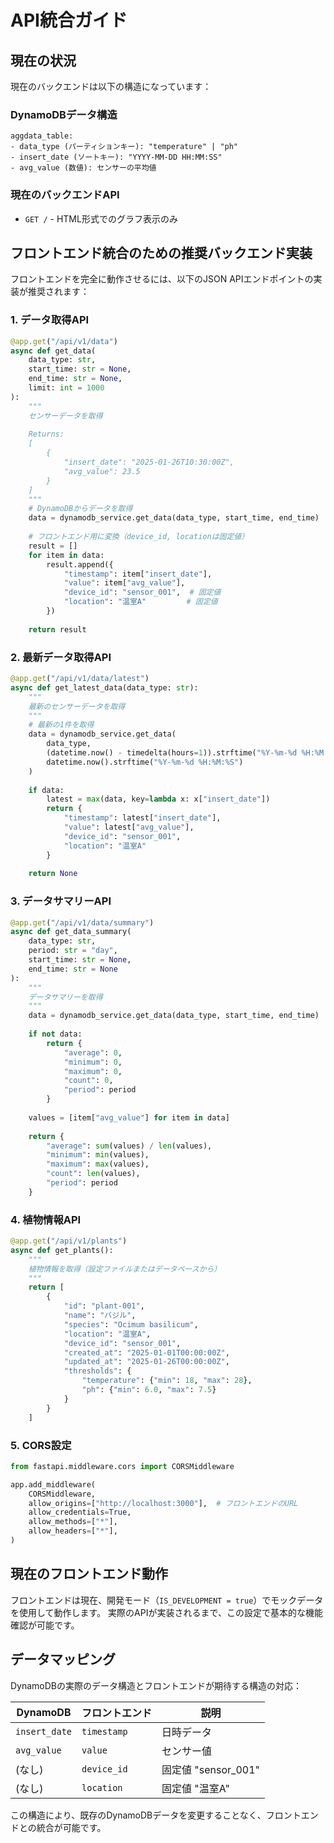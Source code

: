 # API統合ガイド

## 現在の状況

現在のバックエンドは以下の構造になっています：

### DynamoDBデータ構造
```
aggdata_table:
- data_type (パーティションキー): "temperature" | "ph"
- insert_date (ソートキー): "YYYY-MM-DD HH:MM:SS"
- avg_value (数値): センサーの平均値
```

### 現在のバックエンドAPI
- `GET /` - HTML形式でのグラフ表示のみ

## フロントエンド統合のための推奨バックエンド実装

フロントエンドを完全に動作させるには、以下のJSON APIエンドポイントの実装が推奨されます：

### 1. データ取得API
```python
@app.get("/api/v1/data")
async def get_data(
    data_type: str,
    start_time: str = None,
    end_time: str = None,
    limit: int = 1000
):
    """
    センサーデータを取得
    
    Returns:
    [
        {
            "insert_date": "2025-01-26T10:30:00Z",
            "avg_value": 23.5
        }
    ]
    """
    # DynamoDBからデータを取得
    data = dynamodb_service.get_data(data_type, start_time, end_time)
    
    # フロントエンド用に変換（device_id, locationは固定値）
    result = []
    for item in data:
        result.append({
            "timestamp": item["insert_date"],
            "value": item["avg_value"],
            "device_id": "sensor_001",  # 固定値
            "location": "温室A"         # 固定値
        })
    
    return result
```

### 2. 最新データ取得API
```python
@app.get("/api/v1/data/latest")
async def get_latest_data(data_type: str):
    """
    最新のセンサーデータを取得
    """
    # 最新の1件を取得
    data = dynamodb_service.get_data(
        data_type, 
        (datetime.now() - timedelta(hours=1)).strftime("%Y-%m-%d %H:%M:%S"),
        datetime.now().strftime("%Y-%m-%d %H:%M:%S")
    )
    
    if data:
        latest = max(data, key=lambda x: x["insert_date"])
        return {
            "timestamp": latest["insert_date"],
            "value": latest["avg_value"],
            "device_id": "sensor_001",
            "location": "温室A"
        }
    
    return None
```

### 3. データサマリーAPI
```python
@app.get("/api/v1/data/summary")
async def get_data_summary(
    data_type: str,
    period: str = "day",
    start_time: str = None,
    end_time: str = None
):
    """
    データサマリーを取得
    """
    data = dynamodb_service.get_data(data_type, start_time, end_time)
    
    if not data:
        return {
            "average": 0,
            "minimum": 0,
            "maximum": 0,
            "count": 0,
            "period": period
        }
    
    values = [item["avg_value"] for item in data]
    
    return {
        "average": sum(values) / len(values),
        "minimum": min(values),
        "maximum": max(values),
        "count": len(values),
        "period": period
    }
```

### 4. 植物情報API
```python
@app.get("/api/v1/plants")
async def get_plants():
    """
    植物情報を取得（設定ファイルまたはデータベースから）
    """
    return [
        {
            "id": "plant-001",
            "name": "バジル",
            "species": "Ocimum basilicum",
            "location": "温室A",
            "device_id": "sensor_001",
            "created_at": "2025-01-01T00:00:00Z",
            "updated_at": "2025-01-26T00:00:00Z",
            "thresholds": {
                "temperature": {"min": 18, "max": 28},
                "ph": {"min": 6.0, "max": 7.5}
            }
        }
    ]
```

### 5. CORS設定
```python
from fastapi.middleware.cors import CORSMiddleware

app.add_middleware(
    CORSMiddleware,
    allow_origins=["http://localhost:3000"],  # フロントエンドのURL
    allow_credentials=True,
    allow_methods=["*"],
    allow_headers=["*"],
)
```

## 現在のフロントエンド動作

フロントエンドは現在、開発モード（`IS_DEVELOPMENT = true`）でモックデータを使用して動作します。
実際のAPIが実装されるまで、この設定で基本的な機能確認が可能です。

## データマッピング

DynamoDBの実際のデータ構造とフロントエンドが期待する構造の対応：

| DynamoDB | フロントエンド | 説明 |
|----------|---------------|------|
| `insert_date` | `timestamp` | 日時データ |
| `avg_value` | `value` | センサー値 |
| (なし) | `device_id` | 固定値 "sensor_001" |
| (なし) | `location` | 固定値 "温室A" |

この構造により、既存のDynamoDBデータを変更することなく、フロントエンドとの統合が可能です。
